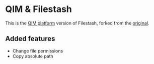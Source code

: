 # QIM & Filestash

This is the [QIM platform](https://platform.qim.dk/) version of Filestash, forked from the [original](https://github.com/mickael-kerjean/filestash).

## Added features

- Change file permissions
- Copy absolute path